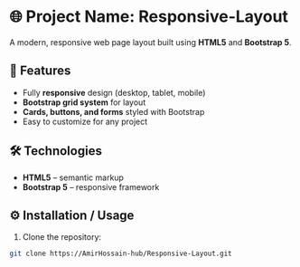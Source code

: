 # 🌐 Project Name: Responsive-Layout

A modern, responsive web page layout built using **HTML5** and **Bootstrap 5**.

## 🧩 Features
- Fully **responsive** design (desktop, tablet, mobile)
- **Bootstrap grid system** for layout
- **Cards, buttons, and forms** styled with Bootstrap
- Easy to customize for any project

## 🛠️ Technologies
- **HTML5** – semantic markup
- **Bootstrap 5** – responsive framework

## ⚙️ Installation / Usage
1. Clone the repository:
```bash
git clone https://AmirHossain-hub/Responsive-Layout.git
